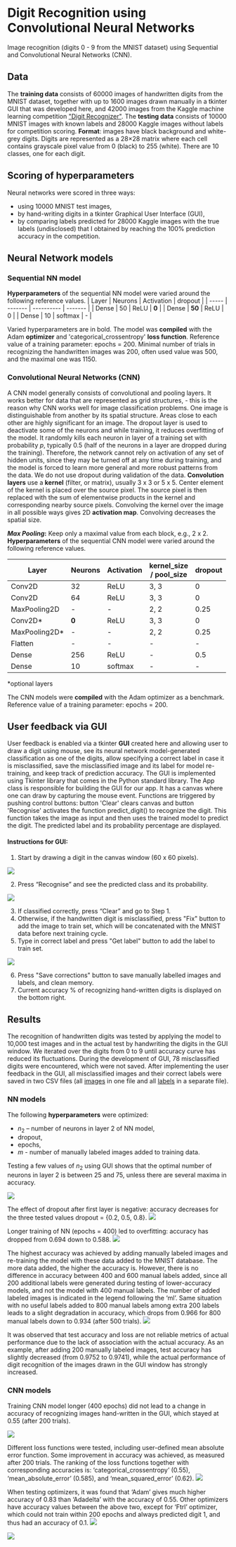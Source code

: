 # Digit Recognition using Convolutional Neural Networks
Image recognition (digits 0 - 9 from the MNIST dataset) using Sequential and Convolutional Neural Networks (CNN).

## Data
The <b>training data</b> consists of 60000 images of handwritten digits from the MNIST dataset, together with up to 1600 images drawn manually in a tkinter GUI that was developed here, and 42000 images from the Kaggle machine learning competition ["Digit Recognizer"](https://www.kaggle.com/competitions/digit-recognizer/).
The <b>testing data</b> consists of 10000 MNIST images with known labels and 28000 Kaggle images without labels for competition scoring.
<b>Format</b>: images have black background and white-grey digits. Digits are represented as a 28×28 matrix where each cell contains grayscale pixel value from 0 (black) to 255 (white). There are 10 classes, one for each digit.

## Scoring of hyperparameters
Neural networks were scored in three ways:
+ using 10000 MNIST test images,
+ by hand-writing digits in a tkinter Graphical User Interface (GUI),
+ by comparing labels predicted for 28000 Kaggle images with the true labels (undisclosed) that I obtained by reaching the 100% prediction accuracy in the competition.

## Neural Network models
### Sequential NN model
<b>Hyperparameters</b> of the sequential NN model were varied around the following reference values.
| Layer | Neurons | Activation | dropout |
| ----- | ------- | ---------- | ------- |
| Dense | 50 | ReLU | <b>0</b> |
| Dense | <b>50</b> | ReLU | 0 |
| Dense | 10 | softmax | - |

Varied hyperparameters are in bold. The model was <b>compiled</b> with the Adam <b>optimizer</b> and 'categorical_crossentropy' <b>loss function</b>. Reference value of a training parameter: epochs = 200. Minimal number of trials in recognizing the handwritten images was 200, often used value was 500, and the maximal one was 1150.

### Convolutional Neural Networks (CNN)
A CNN model generally consists of convolutional and pooling layers. It works better for data that are represented as grid structures, - this is the reason why CNN works well for image classification problems. One image is distinguishable from another by its spatial structure. Areas close to each other are highly significant for an image.
  The dropout layer is used to deactivate some of the neurons and while training, it reduces overfitting of the model. It randomly kills each neuron in layer of a training set with probability $p$, typically 0.5 (half of the neurons in a layer are dropped during the training). Therefore, the network cannot rely on activation of any set of hidden units, since they may be turned off at any time during training, and the model is forced to learn more general and more robust patterns from the data. We do not use dropout during validation of the data.
  <b>Convolution layers</b> use a <b>kernel</b> (filter, or matrix), usually 3 x 3 or 5 x 5. Center element of the kernel is placed over the source pixel. The source pixel is then replaced with the sum of elementwise products in the kernel and corresponding nearby source pixels. Convolving the kernel over the image in all possible ways gives 2D <b>activation map</b>. Convolving decreases the spatial size.

<b><i>Max Pooling</i>:</b> Keep only a maximal value from each block, e.g., 2 x 2.
<b>Hyperparameters</b> of the sequential CNN model were varied around the following reference values.

| Layer | Neurons | Activation | kernel_size <br>/ pool_size | dropout |
| ----- | ------- | ---------- | ----- | --- |
| Conv2D | 32 | ReLU | 3, 3 | 0 |
| Conv2D | 64 | ReLU | 3, 3 | 0 |
| MaxPooling2D | - | - | 2, 2 | 0.25 |
| Conv2D* | <b>0</b> | ReLU | 3, 3 | 0 |
| MaxPooling2D* | - | - | 2, 2 | 0.25 |
| Flatten | - | - | - | - |
| Dense | 256 | ReLU | - | 0.5 |
| Dense | 10 | softmax | - | - |

*optional layers

The CNN models were <b>compiled</b> with the Adam optimizer as a benchmark. Reference value of a training parameter: epochs = 200.

## User feedback via GUI
User feedback is enabled via a tkinter <b>GUI</b> created here and allowing user to draw a digit using mouse, see its neural network model-generated classification as one of the digits, allow specifying a correct label in case it is misclassified, save the misclassified image and its label for model re-training, and keep track of prediction accuracy. The GUI is implemented using Tkinter library that comes in the Python standard library. The App class is responsible for building the GUI for our app. It has a canvas where one can draw by capturing the mouse event. Functions are triggered by pushing control buttons: button 'Clear' clears canvas and button 'Recognise' activates the function predict_digit() to recognize the digit. This function takes the image as input and then uses the trained model to predict the digit. The predicted label and its probability percentage are displayed.
#### Instructions for GUI:
1. Start by drawing a digit in the canvas window (60 x 60 pixels).
<img src="gui1.png"/>

2. Press “Recognise” and see the predicted class and its probability.
<img src="gui2.png"/>

3. If classified correctly, press “Clear” and go to Step 1.
4. Otherwise, if the handwritten digit is misclassified, press "Fix" button to add the image to train set, which will be concatenated with the MNIST data before next training cycle.
5. Type in correct label and press "Get label" button to add the label to train set.
<img src="gui4_label.png"/>

6. Press "Save corrections" button to save manually labelled images and labels, and clean memory.
7. Current accuracy % of recognizing hand-written digits is displayed on the bottom right.

## Results
The recognition of handwritten digits was tested by applying the model to 10,000 test images and in the actual test by handwriting the digits in the GUI window. We iterated over the digits from 0 to 9 until accuracy curve has reduced its fluctuations. During the development of GUI, 78 misclassified digits were encountered, which were not saved. After implementing the user feedback in the GUI, all misclassified images and their correct labels were saved in two CSV files (all [images](images.csv) in one file and all [labels](labels.csv) in a separate file).

### NN models
The following <b>hyperparameters</b> were optimized:
* $n_{2}$ – number of neurons in layer 2 of NN model,
* dropout,
* epochs,
* $m$ - number of manually labeled images added to training data.

Testing a few values of $n_{2}$ using GUI shows that the optimal number of neurons in layer 2 is between 25 and 75, unless there are several maxima in accuracy.

<img src="accuracyH.nn_50_d0_50_ml0_e200.neurons.png"/>

The effect of dropout after first layer is negative: accuracy decreases for the three tested values dropout = {0.2, 0.5, 0.8}.
<img src="accuracy.nn_50_50_ml0_e200.dropout.png"/>

Longer training of NN (epochs = 400) led to overfitting: accuracy has dropped from 0.694 down to 0.588.
<img src="accuracy.nn_50_d0_50_ml0_e200_400.epochs.png"/>

The highest accuracy was achieved by adding manually labeled images and re-training the model with these data added to the MNIST database. The more data added, the higher the accuracy is. However, there is no difference in accuracy between 400 and 600 manual labels added, since all 200 additional labels were generated during testing of lower-accuracy models, and not the model with 400 manual labels. The number of added labeled images is indicated in the legend following the ‘ml’. Same situation with no useful labels added to 800 manual labels among extra 200 labels leads to a slight degradation in accuracy, which drops from 0.966 for 800 manual labels down to 0.934 (after 500 trials).
<img src="accuracy.nn_50_d0_50_ml0_200-1200.retraining.png"/>

  It was observed that test accuracy and loss are not reliable metrics of actual performance due to the lack of association with the actual accuracy. As an example, after adding 200 manually labeled images, test accuracy has slightly decreased (from 0.9752 to 0.9741), while the actual performance of digit recognition of the images drawn in the GUI window has strongly increased.

### CNN models
Training CNN model longer (400 epochs) did not lead to a change in accuracy of recognizing images hand-written in the GUI, which stayed at 0.55 (after 200 trials).

<img src="accuracy.cnn_32_64_d0.25_ml0_e200_400.training.png"/>

  Different loss functions were tested, including user-defined mean absolute error function. Some improvement in accuracy was achieved, as measured after 200 trials. The ranking of the loss functions together with corresponding accuracies is: ‘categorical_crossentropy’ (0.55), ‘mean_absolute_error’ (0.585), and ‘mean_squared_error’ (0.62).
<img src="accuracy.cnn_32_64_d0.25_ml0_e200.loss.png"/>

  When testing optimizers, it was found that ‘Adam’ gives much higher accuracy of 0.83 than ‘Adadelta’ with the accuracy of 0.55. Other optimizers have accuracy values between the above two, except for ‘Ftrl’ optimizer, which could not train within 200 epochs and always predicted digit 1, and thus had an accuracy of 0.1.
<img src="accuracy.cnn_32_64_d0.25_ml0_e200.optimizer.png"/>


<img src="?"/>
